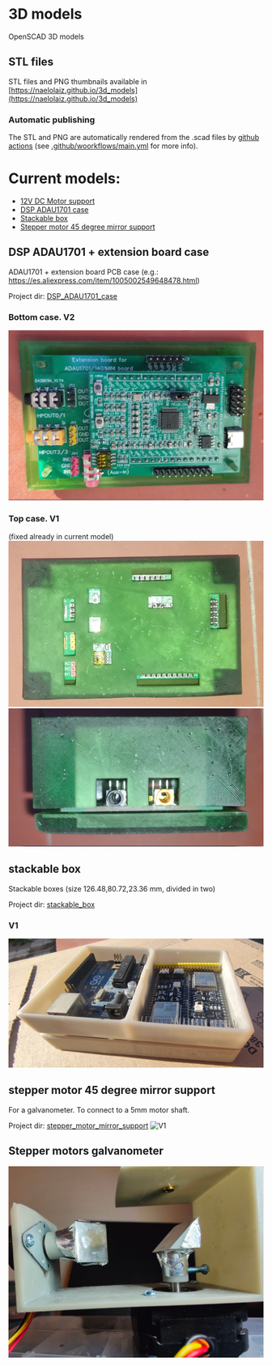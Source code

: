 # 3D models
OpenSCAD 3D models 
## STL files 
STL files and PNG thumbnails available in [https://naelolaiz.github.io/3d_models](https://naelolaiz.github.io/3d_models)
### Automatic publishing
The STL and PNG are automatically rendered from the .scad files by [github actions](https://github.com/naelolaiz/3d_models/actions) (see [.github/woorkflows/main.yml](.github/workflows/main.yml) for more info).

# Current models:
 - [12V DC Motor support](DC_Motor_support)
 - [DSP ADAU1701 case](#dsp-adau1701--extension-board-case)
 - [Stackable box](#stackable-box)
 - [Stepper motor 45 degree mirror support](#stepper-motor-45-degree-mirror-support)

## DSP ADAU1701 + extension board case
ADAU1701 + extension board PCB case (e.g.: https://es.aliexpress.com/item/1005002549648478.html)

Project dir: [DSP_ADAU1701_case](DSP_ADAU1701_case)

### Bottom case. V2
![Bottom case V2](DSP_ADAU1701_case/pictures/bottom_case_v2.jpg)
### Top case. V1
(fixed already in current model)
![Top case V1 - top view](DSP_ADAU1701_case/pictures/top_case_v1_top_view.jpg)
![Top case V1 - side view](DSP_ADAU1701_case/pictures/top_case_v1_side_view.jpg)

## stackable box
Stackable boxes (size 126.48,80.72,23.36 mm, divided in two)

Project dir: [stackable_box](stackable_box)

### V1
![V1](stackable_box/pictures/2_boxes_v1.jpg)

## stepper motor 45 degree mirror support
For a galvanometer. 
To connect to a 5mm motor shaft.

Project dir: [stepper_motor_mirror_support](stepper_motor_mirror_support)
![V1](https://naelolaiz.github.io/3d_models/support_v1.png)


## Stepper motors galvanometer
![V2](stepper_motors_galvo_support/doc/IMG20231224195128.png)

